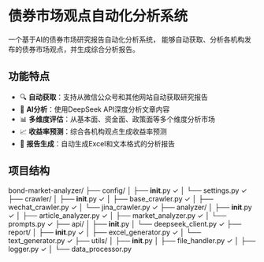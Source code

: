 # 债券市场观点自动化分析系统

一个基于AI的债券市场研究报告自动化分析系统，
能够自动获取、分析各机构发布的债券市场观点，并生成综合分析报告。

## 功能特点

- 🔍 **自动获取**：支持从微信公众号和其他网站自动获取研究报告
- 🤖 **AI分析**：使用DeepSeek API深度分析文章内容
- 📊 **多维度评估**：从基本面、资金面、政策面等多个维度分析市场
- 📈 **收益率预测**：综合各机构观点生成收益率预测
- 📝 **报告生成**：自动生成Excel和文本格式的分析报告

## 项目结构
bond-market-analyzer/
├── config/
│   ├── __init__.py ✓
│   └── settings.py ✓
├── crawler/
│   ├── __init__.py ✓
│   ├── base_crawler.py ✓
│   ├── wechat_crawler.py ✓
│   └── jina_crawler.py ✓
├── analyzer/
│   ├── __init__.py ✓
│   ├── article_analyzer.py ✓
│   ├── market_analyzer.py ✓
│   └── prompts.py ✓
├── api/
│   ├── __init__.py 
│   └── deepseek_client.py ✓
├── report/
│   ├── __init__.py ✓
│   ├── excel_generator.py ✓
│   └── text_generator.py ✓
├── utils/
│   ├── __init__.py 
│   ├── file_handler.py ✓
│   ├── logger.py ✓
│   └── data_processor.py